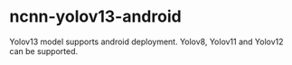 # ncnn-yolov13-android
Yolov13 model supports android deployment. Yolov8, Yolov11 and Yolov12 can be supported.
